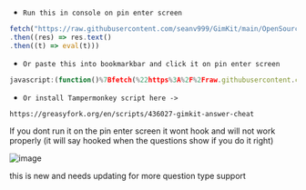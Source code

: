- [](https://via.placeholder.com/15/1589F0/000000?text=+) `Run this in console on pin enter screen`
```js
fetch("https://raw.githubusercontent.com/seanv999/GimKit/main/OpenSource.js")
.then((res) => res.text()
.then((t) => eval(t)))
```

- [](https://via.placeholder.com/15/1589F0/000000?text=+) `Or paste this into bookmarkbar and click it on pin enter screen`
```js
javascript:(function()%7Bfetch(%22https%3A%2F%2Fraw.githubusercontent.com%2Fseanv999%2FGimKit%2Fmain%2FOpenSource.js%22)%0A.then((res)%20%3D%3E%20res.text()%0A.then((t)%20%3D%3E%20eval(t)))%7D)()%3B
```
- [](https://via.placeholder.com/15/1589F0/000000?text=+) `Or install Tampermonkey script here -> `
```
https://greasyfork.org/en/scripts/436027-gimkit-answer-cheat
```

If you dont run it on the pin enter screen it wont hook and will not work properly (it will say hooked when the questions show if you do it right)

![image](https://user-images.githubusercontent.com/79374771/143367304-9831ac49-37a9-4cfb-a7d3-712560c77a95.png)

this is new and needs updating for more question type support
